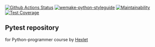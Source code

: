
[![Github Actions Status](https://github.com/dchmerenko/hexlet_pytest/workflows/Python%20CI/badge.svg)](https://github.com/dchmerenko/hexlet_pytest/actions/)
[![wemake-python-styleguide](https://img.shields.io/badge/style-wemake-000000.svg)](https://github.com/wemake-services/wemake-python-styleguide)
[![Maintainability](https://api.codeclimate.com/v1/badges/1514dccec4c1db37bbbc/maintainability)](https://codeclimate.com/github/dchmerenko/hexlet_pytest/maintainability)
[![Test Coverage](https://api.codeclimate.com/v1/badges/1514dccec4c1db37bbbc/test_coverage)](https://codeclimate.com/github/dchmerenko/hexlet_pytest/test_coverage)

Pytest repository
-----------------
for Python-programmer course by [Hexlet](https://ru.hexlet.io/courses/python-testing/lessons/pytest/theory_unit)
